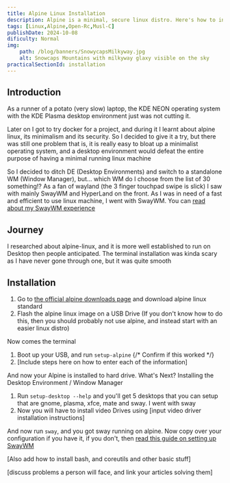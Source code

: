 ```yaml
---
title: Alpine Linux Installation
description: Alpine is a minimal, secure linux distro. Here's how to install it.
tags: [Linux,Alpine,Open-Rc,Musl-C]
publishDate: 2024-10-08
dificulty: Normal
img:
    path: /blog/banners/SnowycapsMilkyway.jpg
    alt: Snowcaps Mountains with milkyway glaxy visible on the sky
practicalSectionId: installation
---
```



## Introduction

As a runner of a potato (very slow) laptop, the KDE NEON operating system with the KDE Plasma desktop environment just was not cutting it.

Later on I got to try docker for a project, and during it I learnt about alpine linux, its minimalism and its security. So I decided to give it a try, but there was still one problem that is, it is really easy to bloat up a minimalist operating system, and a desktop environment would defeat the entire purpose of having a minimal running linux machine

So I decided to ditch DE (Desktop Environments) and switch to a standalone WM (Window Manager), but... which WM do I choose from the list of 30 something!? As a fan of wayland (the 3 finger touchpad swipe is slick) I saw with mainly SwayWM and HyperLand on the front. As I was in need of a fast and efficient to use linux machine, I went with SwayWM. You can [read about my SwayWM experience](https://example.com)

## Journey

I researched about alpine-linux, and it is more well established to run on Desktop then people anticipated. The terminal installation was kinda scary as I have never gone through one, but it was quite smooth

## Installation

1. Go to [the official alpine downloads page](https://www.alpinelinux.org/downloads/) and download alpine linux standard
2. Flash the alpine linux image on a USB Drive (If you don't know how to do this, then you should probably not use alpine, and instead start with an easier linux distro)

Now comes the terminal

1. Boot up your USB, and run `setup-alpine` {/* Confirm if this worked */}
2. [Include steps here on how to enter each of the information]

And now your Alpine is installed to hard drive. What's Next? Installing the Desktop Environment / Window Manager

1. Run `setup-desktop --help` and you'll get 5 desktops that you can setup that are gnome, plasma, xfce, mate and sway. I went with sway
2. Now you will have to install video Drives using [input video driver installation instructions]

And now run `sway`, and you got sway running on alpine. Now copy over your configuration if you have it, if you don't, then [read this guide on setting up SwayWM](https://example.com)

[Also add how to install bash, and coreutils and other basic stuff]

[discuss problems a person will face, and link your articles solving them]
